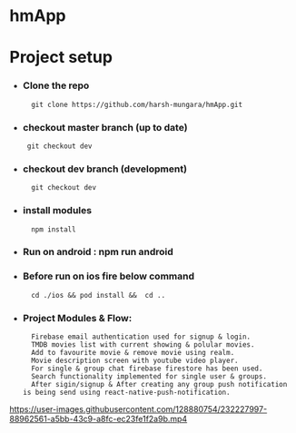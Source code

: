 # hmApp
# Project setup
- ### Clone the repo  
        git clone https://github.com/harsh-mungara/hmApp.git
 - ### checkout master branch (up to date)
        git checkout dev
- ### checkout dev branch (development)
        git checkout dev
- ### install modules
        npm install
- ### Run on android : npm run android
- ### Before run on ios fire below command
        cd ./ios && pod install &&  cd ..

- ### Project Modules & Flow:
        Firebase email authentication used for signup & login.
        TMDB movies list with current showing & polular movies.
        Add to favourite movie & remove movie using realm.
        Movie description screen with youtube video player. 
        For single & group chat firebase firestore has been used.
        Search functionality implemented for single user & groups.
        After sigin/signup & After creating any group push notification is being send using react-native-push-notification.




https://user-images.githubusercontent.com/128880754/232227997-88962561-a5bb-43c9-a8fc-ec23fe1f2a9b.mp4

